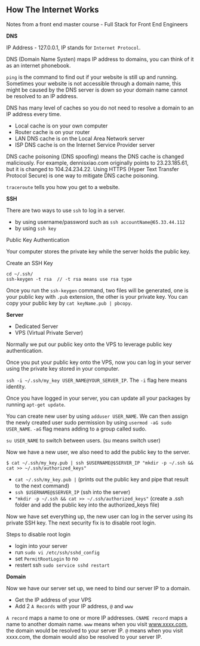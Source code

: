 ## How The Internet Works

Notes from a front end master course - Full Stack for Front End Engineers

__DNS__

IP Address - 127.0.0.1, IP stands for `Internet Protocol`.

DNS (Domain Name Systen) maps IP address to domains, you can think of it as an internet phonebook.

`ping` is the command to find out if your website is still up and running. Sometimes your website is not accessible through a domain name, this might be caused by the DNS server is down so your domain name cannot be resolved to an IP address.

DNS has many level of caches so you do not need to resolve a domain to an IP address every time. 

- Local cache is on your own computer
- Router cache is on your router
- LAN DNS cache is on the Local Area Network server
- ISP DNS cache is on the Internet Service Provider server 

DNS cache poisoning (DNS spoofing) means the DNS cache is changed maliciously. For example, dennisxiao.com originally points to 23.23.185.61, but it is changed to 104.24.234.22. Using HTTPS (Hyper Text Transfer Protocol Secure) is one way to mitigate DNS cache poisoning.

`traceroute` tells you how you get to a website.

__SSH__

There are two ways to use `ssh` to log in a server.

- by using username/password such as `ssh accountName@65.33.44.112`
- by using `ssh key`

Public Key Authentication

Your computer stores the private key while the server holds the public key.

Create an SSH Key

```
cd ~/.ssh/
ssh-keygen -t rsa  // -t rsa means use rsa type
```

Once you run the `ssh-keygen` command, two files will be generated, one is your public key with `.pub` extension, the other is your private key. You can copy your public key by `cat keyName.pub | pbcopy`.

__Server__

- Dedicated Server
- VPS (Virtual Private Server)

Normally we put our public key onto the VPS to leverage public key authentication.

Once you put your public key onto the VPS, now you can log in your server using the private key stored in your computer.

`ssh -i ~/.ssh/my_key USER_NAME@YOUR_SERVER_IP`. The `-i` flag here means identity.

Once you have logged in your server, you can update all your packages by running `apt-get update`.

You can create new user by using `adduser USER_NAME`. We can then assign the newly created user sudo permission by using `usermod -aG sudo USER_NAME`. `-aG` flag means adding to a group called sudo.

`su USER_NAME` to switch between users. (su means switch user)

Now we have a new user, we also need to add the public key to the server.

```
$ cat ~/.ssh/my_key.pub | ssh $USERNAME@$SERVER_IP "mkdir -p ~/.ssh && cat >> ~/.ssh/authorized_keys"
```

- `cat ~/.ssh/my_key.pub |` (prints out the public key and pipe that result to the next command)
- `ssh $USERNAME@$SERVER_IP` (ssh into the server)
- `"mkdir -p ~/.ssh && cat >> ~/.ssh/authorized_keys"` (create a .ssh folder and add the public key into the authorized_keys file)

Now we have set everything up, the new user can log in the server using its private SSH key. The next security fix is to disable root login.

Steps to disable root login
- login into your server
- run `sudo vi /etc/ssh/sshd_config`
- set `PermitRootLogin` to no
- restert ssh `sudo service sshd restart`

__Domain__

Now we have our server set up, we need to bind our server IP to a domain.

- Get the IP address of your VPS
- Add 2 `A Records` with your IP address, `@` and `www`

`A record` maps a name to one or more IP addresses.
`CNAME record` maps a name to another domain name.
`www` means when you visit www.xxxx.com, the domain would be resolved to your server IP.
`@` means when you visit xxxx.com, the domain would also be resolved to your server IP.
